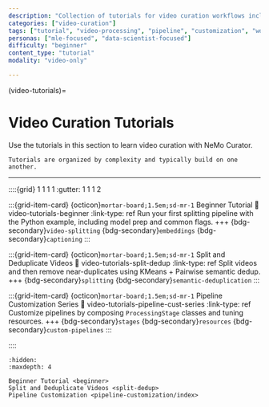 ```yaml
---
description: "Collection of tutorials for video curation workflows including beginner guides and advanced pipeline customization techniques"
categories: ["video-curation"]
tags: ["tutorial", "video-processing", "pipeline", "customization", "workflow", "beginner"]
personas: ["mle-focused", "data-scientist-focused"]
difficulty: "beginner"
content_type: "tutorial"
modality: "video-only"

---
```


(video-tutorials)=
# Video Curation Tutorials

Use the tutorials in this section to learn video curation with NeMo Curator.

```{tip}
Tutorials are organized by complexity and typically build on one another.
```

---

::::{grid} 1 1 1 1
:gutter: 1 1 1 2

:::{grid-item-card} {octicon}`mortar-board;1.5em;sd-mr-1` Beginner Tutorial
:link: video-tutorials-beginner
:link-type: ref
Run your first splitting pipeline with the Python example, including model prep and common flags.
+++
{bdg-secondary}`video-splitting`
{bdg-secondary}`embeddings`
{bdg-secondary}`captioning`
:::

:::{grid-item-card} {octicon}`mortar-board;1.5em;sd-mr-1` Split and Deduplicate Videos
:link: video-tutorials-split-dedup
:link-type: ref
Split videos and then remove near-duplicates using KMeans + Pairwise semantic dedup.
+++
{bdg-secondary}`splitting`
{bdg-secondary}`semantic-deduplication`
:::

:::{grid-item-card} {octicon}`mortar-board;1.5em;sd-mr-1` Pipeline Customization Series
:link: video-tutorials-pipeline-cust-series
:link-type: ref
Customize pipelines by composing `ProcessingStage` classes and tuning resources.
+++
{bdg-secondary}`stages`
{bdg-secondary}`resources`
{bdg-secondary}`custom-pipelines`
:::

::::

```{toctree}
:hidden:
:maxdepth: 4

Beginner Tutorial <beginner>
Split and Deduplicate Videos <split-dedup>
Pipeline Customization <pipeline-customization/index>
```
